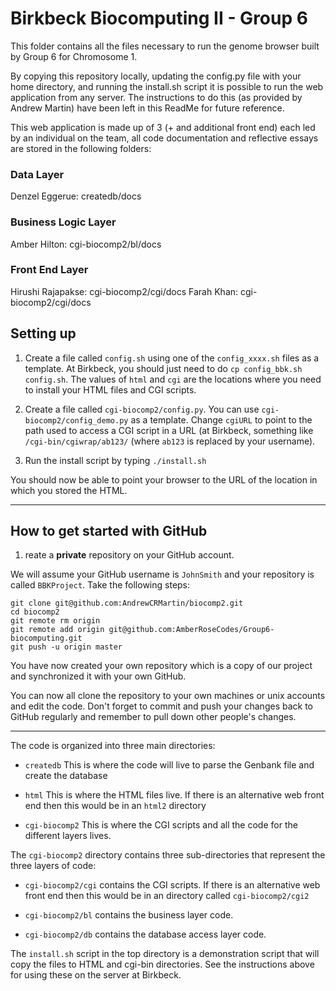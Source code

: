 Birkbeck Biocomputing II - Group 6
======================================

This folder contains all the files necessary to run the genome browser built by Group 6 for Chromosome 1. 

By copying this repository locally, updating the config.py file with your home directory, and running the install.sh script it is possible to run the web application from any server.  The instructions to do this (as provided by Andrew Martin) have been left in this ReadMe for future reference. 

This web application is made up of 3 (+ and additional front end) each led by an individual on the team, all code documentation and reflective essays are stored in the following folders: 

### Data Layer
Denzel Eggerue: createdb/docs

### Business Logic Layer
Amber Hilton: cgi-biocomp2/bl/docs

### Front End Layer
Hirushi Rajapakse: cgi-biocomp2/cgi/docs
Farah Khan: cgi-biocomp2/cgi/docs 



## Setting up 

1. Create a file called `config.sh` using one of the `config_xxxx.sh`
files as a template. At Birkbeck, you should just need to do `cp
config_bbk.sh config.sh`. The values of `html` and `cgi`
are the locations where you need to install your HTML files and CGI
scripts.

2. Create a file called `cgi-biocomp2/config.py`. You can use
`cgi-biocomp2/config_demo.py` as a template. Change `cgiURL` to point
to the path used to access a CGI script in a URL (at Birkbeck,
something like `/cgi-bin/cgiwrap/ab123/` (where `ab123` is replaced by
your username).

3. Run the install script by typing `./install.sh`

You should now be able to point your browser to the URL of the
location in which you stored the HTML.

-----------------------------------------------------------------------

How to get started with GitHub
------------------------

1. reate a **private** repository on your GitHub account.

We will assume your GitHub username is `JohnSmith` and your repository
is called `BBKProject`. Take the following steps:

```
git clone git@github.com:AndrewCRMartin/biocomp2.git
cd biocomp2
git remote rm origin
git remote add origin git@github.com:AmberRoseCodes/Group6-biocomputing.git
git push -u origin master
```

You have now created your own repository which is a copy of our project and 
synchronized it with your own GitHub.

You can now all clone the repository to your own machines or unix
accounts and edit the code. Don't forget to commit and push your
changes back to GitHub regularly and remember to pull down other
people's changes.

-----------------------------------------------------------------------

The code is organized into three main directories:

- `createdb` This is where the code will live to parse the Genbank
  file and create the database

- `html` This is where the HTML files live. If there is an alternative
  web front end then this would be in an `html2` directory

- `cgi-biocomp2` This is where the CGI scripts and all the code for
  the different layers lives.

The `cgi-biocomp2` directory contains three sub-directories that
represent the three layers of code:

- `cgi-biocomp2/cgi` contains the CGI scripts. If there is an
  alternative web front end then this would be in an directory called
  `cgi-biocomp2/cgi2`

- `cgi-biocomp2/bl` contains the business layer code.

- `cgi-biocomp2/db` contains the database access layer code.

The `install.sh` script in the top directory is a demonstration script that will copy the files to HTML and cgi-bin directories. See the instructions above for using these on the server at Birkbeck.

